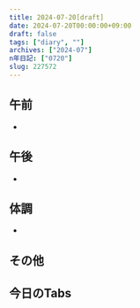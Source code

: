 ```yaml
---
title: 2024-07-20[draft]
date: 2024-07-20T00:00:00+09:00
draft: false
tags: ["diary", ""]
archives: ["2024-07"]
n年日記: ["0720"]
slug: 227572
---
```

## 午前
- 
## 午後
- 
## 体調
- 
## その他
## 今日のTabs